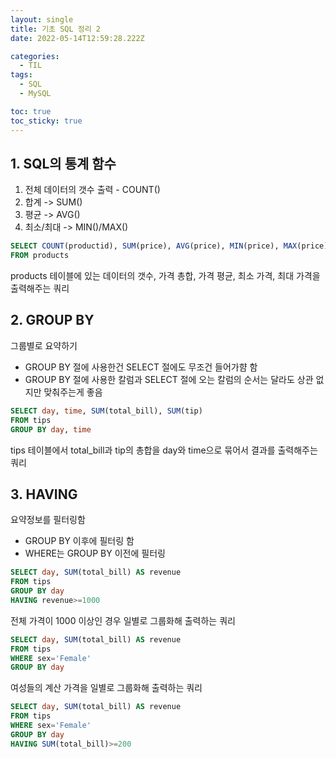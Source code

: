 ```yaml
---
layout: single
title: 기초 SQL 정리 2
date: 2022-05-14T12:59:28.222Z

categories:
  - TIL
tags:
  - SQL
  - MySQL

toc: true
toc_sticky: true
---
```


## 1. SQL의 통계 함수
1. 전체 데이터의 갯수 출력 - COUNT()
2. 합계 -> SUM()
3. 평균 -> AVG()
4. 최소/최대 -> MIN()/MAX()
```sql
SELECT COUNT(productid), SUM(price), AVG(price), MIN(price), MAX(price)
FROM products
```  
products 테이블에 있는 데이터의 갯수, 가격 총합, 가격 평균, 최소 가격, 최대 가격을 출력해주는 쿼리

## 2. GROUP BY
그룹별로 요약하기  
- GROUP BY 절에 사용한건 SELECT 절에도 무조건 들어가햠 함
- GROUP BY 절에 사용한 칼럼과 SELECT 절에 오는 칼럼의 순서는 달라도 상관 없지만 맞춰주는게 좋음
```sql
SELECT day, time, SUM(total_bill), SUM(tip)
FROM tips
GROUP BY day, time
```
tips 테이블에서 total_bill과 tip의 총합을 day와 time으로 묶어서 결과를 출력해주는 쿼리

## 3. HAVING
요약정보를 필터링함  
- GROUP BY 이후에 필터링 함
- WHERE는 GROUP BY 이전에 필터링 
```sql
SELECT day, SUM(total_bill) AS revenue
FROM tips
GROUP BY day
HAVING revenue>=1000
```  
전체 가격이 1000 이상인 경우 일별로 그룹화해 출력하는 쿼리  
```sql
SELECT day, SUM(total_bill) AS revenue
FROM tips
WHERE sex='Female'
GROUP BY day
```
여성들의 계산 가격을 일별로 그룹화해 출력하는 쿼리
```sql
SELECT day, SUM(total_bill) AS revenue
FROM tips
WHERE sex='Female'
GROUP BY day
HAVING SUM(total_bill)>=200
```
